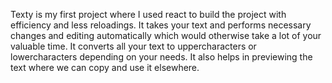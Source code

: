 Texty is my first project where I used react to build the project with efficiency and less reloadings. It takes your text and performs necessary changes and editing automatically which would otherwise take a lot of your valuable time. It converts all your text to uppercharacters or lowercharacters depending on your needs. It also helps in previewing the text where we can copy and use it elsewhere.
